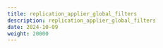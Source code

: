 ```yaml
---
title: replication_applier_global_filters
description: replication_applier_global_filters
date: 2024-10-09
weight: 20000
---
```

<style>
th, td {
  border: 1px solid rgb(190, 190, 190);
}
</style>
